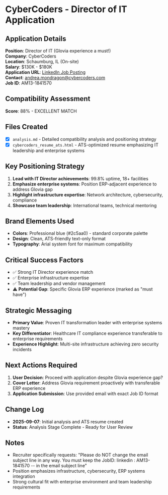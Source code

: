 # CyberCoders - Director of IT Application

## Application Details
**Position**: Director of IT (Glovia experience a must!)  
**Company**: CyberCoders  
**Location**: Schaumburg, IL (On-site)  
**Salary**: $130K - $180K  
**Application URL**: [LinkedIn Job Posting](https://www.linkedin.com/jobs/view/director-of-it-cybercoders)  
**Contact**: andrea.mondragon@cybercoders.com  
**Job ID**: AM13-1841570  

## Compatibility Assessment
**Score**: 88% - EXCELLENT MATCH

## Files Created
- [x] `analysis.md` - Detailed compatibility analysis and positioning strategy
- [x] `cybercoders_resume_ats.html` - ATS-optimized resume emphasizing IT leadership and enterprise systems

## Key Positioning Strategy
1. **Lead with IT Director achievements**: 99.8% uptime, 18+ facilities
2. **Emphasize enterprise systems**: Position ERP-adjacent experience to address Glovia gap
3. **Highlight infrastructure expertise**: Network architecture, cybersecurity, compliance
4. **Showcase team leadership**: International teams, technical mentoring

## Brand Elements Used
- **Colors**: Professional blue (#2c5aa0) - standard corporate palette
- **Design**: Clean, ATS-friendly text-only format
- **Typography**: Arial system font for maximum compatibility

## Critical Success Factors
- ✅ Strong IT Director experience match
- ✅ Enterprise infrastructure expertise
- ✅ Team leadership and vendor management
- ⚠️ **Potential Gap**: Specific Glovia ERP experience (marked as "must have")

## Strategic Messaging
- **Primary Value**: Proven IT transformation leader with enterprise systems mastery
- **Key Differentiator**: Healthcare IT compliance experience transferable to enterprise requirements
- **Experience Highlight**: Multi-site infrastructure achieving zero security incidents

## Next Actions Required
1. **User Decision**: Proceed with application despite Glovia experience gap?
2. **Cover Letter**: Address Glovia requirement proactively with transferable ERP experience
3. **Application Submission**: Use provided email with exact Job ID format

## Change Log
- **2025-09-07**: Initial analysis and ATS resume created
- **Status**: Analysis Stage Complete - Ready for User Review

## Notes
- Recruiter specifically requests: "Please do NOT change the email subject line in any way. You must keep the JobID: linkedin : AM13-1841570 -- in the email subject line"
- Position emphasizes infrastructure, cybersecurity, ERP systems integration
- Strong cultural fit with enterprise environment and team leadership requirements